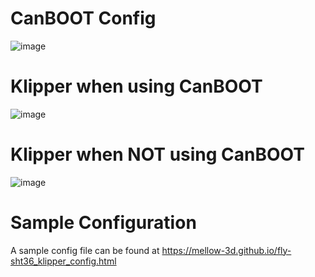 
# CanBOOT Config

![image](https://user-images.githubusercontent.com/124253477/228766385-77a014f9-f4f4-4173-84d9-3d615bf297ac.png)

# Klipper when using CanBOOT

![image](https://user-images.githubusercontent.com/124253477/221396323-83dd84e5-b661-4472-8074-ea45aa19dced.png)

# Klipper when **NOT** using CanBOOT

![image](https://user-images.githubusercontent.com/124253477/221396331-f32caaac-89a2-4d85-8b88-259681912662.png)

# Sample Configuration

A sample config file can be found at https://mellow-3d.github.io/fly-sht36_klipper_config.html
